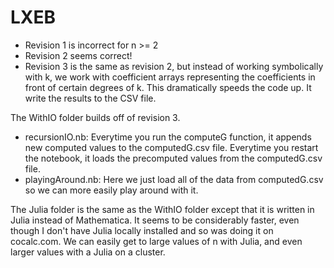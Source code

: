 # LXEB

- Revision 1 is incorrect for n >= 2
- Revision 2 seems correct!
- Revision 3 is the same as revision 2, but instead of working symbolically with k, we work with coefficient arrays representing the coefficients in front of certain degrees of k. This dramatically speeds the code up. It write the results to the CSV file.


The WithIO folder builds off of revision 3.
- recursionIO.nb: Everytime you run the computeG function, it appends new computed values to the computedG.csv file. Everytime you restart the notebook, it loads the precomputed values from the computedG.csv file.
- playingAround.nb: Here we just load all of the data from computedG.csv so we can more easily play around with it.

The Julia folder is the same as the WithIO folder except that it is written in Julia instead of Mathematica. It seems to be considerably faster, even though I don't have Julia locally installed and so was doing it on cocalc.com. We can easily get to large values of n with Julia, and even larger values with a Julia on a cluster.

